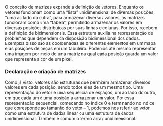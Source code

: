 O conceito de matrizes expande a definição de vetores. Enquanto os vetores funcionam como uma “lista” unidimensional de diversas posições, “uma ao lado da outra”, para armazenar diversos valores, as matrizes funcionam como uma “tabela”, permitindo armazenar os valores em diversas posições distribuídas por suas linhas e colunas. Por isso, recebem a definição de bidimensionais. Essa estrutura auxilia na representação de problemas que dependem da disposição bidimensional dos dados. Exemplos disso são as coordenadas de diferentes elementos em um mapa e as posições de peças em um tabuleiro. Podemos até mesmo representar uma imagem por meio de uma matriz na qual cada posição guarda um valor que representa a cor de um pixel.

### Declaração e criação de matrizes
Como já visto, vetores são estruturas que permitem armazenar diversos valores em cada posição, sendo todos eles de um mesmo tipo. Uma representação do vetor é uma sequência de espaços, um ao lado do outro, em que cada um é uma posição a armazenar um valor. Por essa representação sequencial, começando no índice 0 e terminando no índice que corresponde ao tamanho do vetor – 1, podemos nos referir ao vetor como uma estrutura de dados linear ou uma estrutura de dados unidimensional. Também é comum o termo array unidimensional.